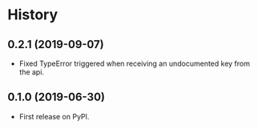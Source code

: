 History
=======

0.2.1 (2019-09-07)
------------------

-   Fixed TypeError triggered when receiving an undocumented key from the api.

0.1.0 (2019-06-30)
------------------

-   First release on PyPI.
